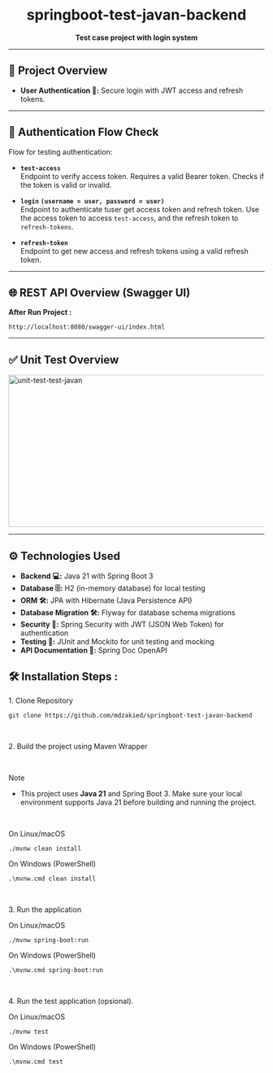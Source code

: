 <h1 align="center" id="title">springboot-test-javan-backend</h1>

<p align="center">
  <strong>Test case project with login system</strong>
</p>

---

## 🌟 Project Overview

- **User Authentication 🔐:** Secure login with JWT access and refresh tokens.

---

## 🔄 Authentication Flow Check

Flow for testing authentication:

- **`test-access`**  
  Endpoint to verify access token. Requires a valid Bearer token. Checks if the token is valid or invalid.

- **`login`**  **`(username = user, password = user)`**  
  Endpoint to authenticate tuser get access token and refresh token. Use the access token to access `test-access`, and the refresh token to `refresh-tokens`.

- **`refresh-token`**  
  Endpoint to get new access and refresh tokens using a valid refresh token.

---

## 🌐 REST API Overview (Swagger UI)

**After Run Project :**
```
http://localhost:8080/swagger-ui/index.html
```

---

## ✅ Unit Test Overview

<img width="683" height="299" alt="unit-test-test-javan" src="https://github.com/user-attachments/assets/28798cac-9442-4149-bb09-e69751b048e9" />

---

## ⚙️ Technologies Used

- **Backend 💻:** Java 21 with Spring Boot 3  
- **Database 🗄️:** H2 (in-memory database) for local testing  
- **ORM 🛠️:** JPA with Hibernate (Java Persistence API)  
- **Database Migration 🛠️:** Flyway for database schema migrations  
- **Security 🔐:** Spring Security with JWT (JSON Web Token) for authentication 
- **Testing 🧪:** JUnit and Mockito for unit testing and mocking  
- **API Documentation 📜:** Spring Doc OpenAPI

<h2>🛠️ Installation Steps :</h2>

<p>1. Clone Repository</p>

```
git clone https://github.com/mdzakied/springboot-test-javan-backend
```

<br />
<p>2. Build the project using Maven Wrapper</p>

<br />

> [!NOTE]  
> * This project uses **Java 21** and Spring Boot 3. Make sure your local environment supports Java 21 before building and running the project.  

<br />

On Linux/macOS
```
./mvnw clean install
```

On Windows (PowerShell)
```
.\mvnw.cmd clean install
```

<br />
<p>3. Run the application</p>

On Linux/macOS
```
./mvnw spring-boot:run
```

On Windows (PowerShell)
```
.\mvnw.cmd spring-boot:run
```

<br />
<p>4. Run the test application (opsional).</p>

On Linux/macOS
```
./mvnw test
```

On Windows (PowerShell)
```
.\mvnw.cmd test
```
